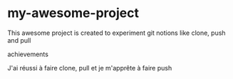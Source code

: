 # my-awesome-project

This awesome project is created to experiment git notions like clone, push and pull

achievements

J'ai réussi à faire clone, pull et je m'apprête à faire push